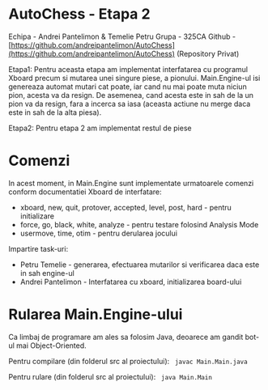 ﻿
# AutoChess - Etapa 2

Echipa - Andrei Pantelimon & Temelie Petru
Grupa - 325CA
Github - [https://github.com/andreipantelimon/AutoChess](https://github.com/andreipantelimon/AutoChess) (Repository Privat)

Etapa1: Pentru aceasta etapa am implementat interfatarea cu programul Xboard precum si mutarea unei singure piese, a pionului. Main.Engine-ul isi genereaza automat mutari cat poate, iar cand nu mai poate muta niciun pion, acesta va da resign. De asemenea, cand acesta este in sah de la un pion va da resign, fara a incerca sa iasa (aceasta actiune nu merge daca este in sah de la alta piesa).

Etapa2: Pentru etapa 2 am implementat restul de piese 

# Comenzi

In acest moment, in Main.Engine sunt implementate urmatoarele comenzi conform documentatiei Xboard de interfatare:

 - xboard, new, quit, protover, accepted, level, post, hard - pentru initializare
 - force, go, black, white, analyze - pentru testare folosind Analysis Mode
 - usermove, time, otim - pentru derularea jocului


Impartire task-uri:
- Petru Temelie - generarea, efectuarea mutarilor si verificarea daca este in sah engine-ul
- Andrei Pantelimon - Interfatarea cu xboard, initializarea board-ului

# Rularea Main.Engine-ului

Ca limbaj de programare am ales sa folosim Java, deoarece am gandit bot-ul mai Object-Oriented. 

 Pentru compilare (din folderul src al proiectului):
` javac Main.Main.java`

Pentru rulare (din folderul src al proiectului):
` java Main.Main`

 

<!--stackedit_data:
eyJoaXN0b3J5IjpbNjM4NDE5ODY0XX0=
-->